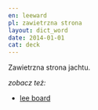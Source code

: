 ```yaml
---
en: leeward
pl: zawietrzna strona
layout: dict_word
date: 2014-01-01
cat: deck
---
```


Zawietrzna strona jachtu.

*zobacz też:*

* [lee board](/dict/l/lee-board/)